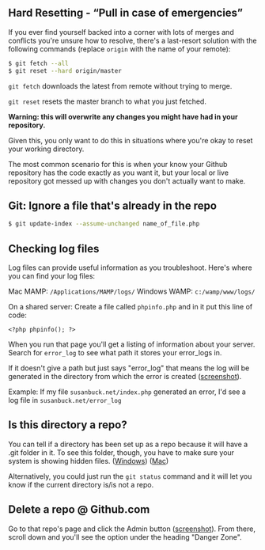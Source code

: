 ## Hard Resetting - &ldquo;Pull in case of emergencies&rdquo;

If you ever find yourself backed into a corner with lots of merges and conflicts you're unsure how to resolve, there's a last-resort solution with the following commands (replace `origin` with the name of your remote):

```bash
$ git fetch --all
$ git reset --hard origin/master
```

`git fetch` downloads the latest from remote without trying to merge.

`git reset` resets the master branch to what you just fetched.

**Warning: this will overwrite any changes you might have had in your repository.**

Given this, you only want to do this in situations where you're okay to reset your working directory.

The most common scenario for this is when your know your Github repository has the code exactly as you want it, but your local or live repository got messed up with changes you don't actually want to make.


## Git: Ignore a file that's already in the repo

```bash
$ git update-index --assume-unchanged name_of_file.php
```




## Checking log files
Log files can provide useful information as you troubleshoot. Here's where you can find your log files:

Mac MAMP: `/Applications/MAMP/logs/`
Windows WAMP: `c:/wamp/www/logs/`

On a shared server:
Create a file called `phpinfo.php` and in it put this line of code:

	<?php phpinfo(); ?>

When you run that page you'll get a listing of information about your server. Search for `error_log` to see what path it stores your error_logs in.

If it doesn't give a path but just says "error_log" that means the log will be generated in the directory from which the error is created ([screenshot](http://content.screencast.com/users/susanBuck/folders/Jing/media/bc263b92-c757-4ab1-aed0-f9f7bd3f77cf/00002854.png)).

Example: If my file `susanbuck.net/index.php` generated an error, I'd see a log file in `susanbuck.net/error_log`




## Is this directory a repo?
You can tell if a directory has been set up as a repo because it will have a .git folder in it.
To see this folder, though, you have to make sure your system is showing hidden files. ([Windows](http://windows.microsoft.com/en-US/windows-vista/Show-hidden-files)) ([Mac](http://osxdaily.com/2009/02/25/show-hidden-files-in-os-x/))

Alternatively, you could just run the `git status` command and it will let you know if the current directory is/is not a repo.




## Delete a repo @ Github.com
Go to that repo's page and click the Admin button ([screenshot](http://content.screencast.com/users/susanBuck/folders/Jing/media/f29dc9eb-9d96-4e95-8463-9528eb8e0033/00002850.png)). From there, scroll down and you'll see the option under the heading "Danger Zone".
